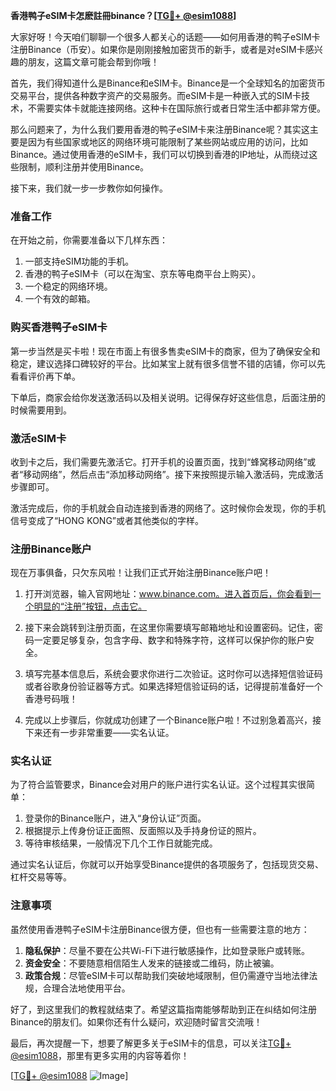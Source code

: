 **香港鸭子eSIM卡怎麽註冊binance？[[TG💪+ @esim1088](https://t.me/s/esim1088)]**

大家好呀！今天咱们聊聊一个很多人都关心的话题——如何用香港的鸭子eSIM卡注册Binance（币安）。如果你是刚刚接触加密货币的新手，或者是对eSIM卡感兴趣的朋友，这篇文章可能会帮到你哦！

首先，我们得知道什么是Binance和eSIM卡。Binance是一个全球知名的加密货币交易平台，提供各种数字资产的交易服务。而eSIM卡是一种嵌入式的SIM卡技术，不需要实体卡就能连接网络。这种卡在国际旅行或者日常生活中都非常方便。

那么问题来了，为什么我们要用香港的鸭子eSIM卡来注册Binance呢？其实这主要是因为有些国家或地区的网络环境可能限制了某些网站或应用的访问，比如Binance。通过使用香港的eSIM卡，我们可以切换到香港的IP地址，从而绕过这些限制，顺利注册并使用Binance。

接下来，我们就一步一步教你如何操作。

### **准备工作**
在开始之前，你需要准备以下几样东西：
1. 一部支持eSIM功能的手机。
2. 香港的鸭子eSIM卡（可以在淘宝、京东等电商平台上购买）。
3. 一个稳定的网络环境。
4. 一个有效的邮箱。

### **购买香港鸭子eSIM卡**
第一步当然是买卡啦！现在市面上有很多售卖eSIM卡的商家，但为了确保安全和稳定，建议选择口碑较好的平台。比如某宝上就有很多信誉不错的店铺，你可以先看看评价再下单。

下单后，商家会给你发送激活码以及相关说明。记得保存好这些信息，后面注册的时候需要用到。

### **激活eSIM卡**
收到卡之后，我们需要先激活它。打开手机的设置页面，找到“蜂窝移动网络”或者“移动网络”，然后点击“添加移动网络”。接下来按照提示输入激活码，完成激活步骤即可。

激活完成后，你的手机就会自动连接到香港的网络了。这时候你会发现，你的手机信号变成了“HONG KONG”或者其他类似的字样。

### **注册Binance账户**
现在万事俱备，只欠东风啦！让我们正式开始注册Binance账户吧！

1. 打开浏览器，输入官网地址：www.binance.com。进入首页后，你会看到一个明显的“注册”按钮，点击它。
   
2. 接下来会跳转到注册页面，在这里你需要填写邮箱地址和设置密码。记住，密码一定要足够复杂，包含字母、数字和特殊字符，这样可以保护你的账户安全。

3. 填写完基本信息后，系统会要求你进行二次验证。这时你可以选择短信验证码或者谷歌身份验证器等方式。如果选择短信验证码的话，记得提前准备好一个香港号码哦！

4. 完成以上步骤后，你就成功创建了一个Binance账户啦！不过别急着高兴，接下来还有一步非常重要——实名认证。

### **实名认证**
为了符合监管要求，Binance会对用户的账户进行实名认证。这个过程其实很简单：

1. 登录你的Binance账户，进入“身份认证”页面。
2. 根据提示上传身份证正面照、反面照以及手持身份证的照片。
3. 等待审核结果，一般情况下几个工作日就能完成。

通过实名认证后，你就可以开始享受Binance提供的各项服务了，包括现货交易、杠杆交易等等。

### **注意事项**
虽然使用香港鸭子eSIM卡注册Binance很方便，但也有一些需要注意的地方：

1. **隐私保护**：尽量不要在公共Wi-Fi下进行敏感操作，比如登录账户或转账。
2. **资金安全**：不要随意相信陌生人发来的链接或二维码，防止被骗。
3. **政策合规**：尽管eSIM卡可以帮助我们突破地域限制，但仍需遵守当地法律法规，合理合法地使用平台。

好了，到这里我们的教程就结束了。希望这篇指南能够帮助到正在纠结如何注册Binance的朋友们。如果你还有什么疑问，欢迎随时留言交流哦！

最后，再次提醒一下，想要了解更多关于eSIM卡的信息，可以关注[TG💪+ @esim1088](https://t.me/s/esim1088)，那里有更多实用的内容等着你！

[[TG💪+ @esim1088](https://t.me/s/esim1088) ![Image](https://i.postimg.cc/4NQfJmqS/Snipaste-2025-05-13-00-14-12.png)]